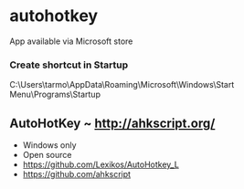 # autohotkey

App available via Microsoft store

### Create shortcut in Startup

C:\Users\tarmo\AppData\Roaming\Microsoft\Windows\Start Menu\Programs\Startup



## AutoHotKey ~ http://ahkscript.org/

* Windows only
* Open source
* https://github.com/Lexikos/AutoHotkey_L
* https://github.com/ahkscript


